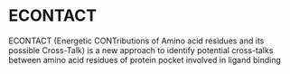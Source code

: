 # ECONTACT
ECONTACT (Energetic CONTributions of Amino acid residues and its possible Cross-Talk) is a new approach to identify potential cross-talks between amino acid residues of protein pocket involved in ligand binding


